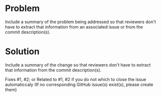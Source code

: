 # Problem

Include a summary of the problem being addressed so that reviewers don't have to extract that information from an associated issue or from the commit description(s).

# Solution

Include a summary of the change so that reviewers don't have to extract that information from the commit description(s).

Fixes #1, #2; or Related to #1, #2 if you do not which to close the issue automaticcaly (If no corresponding GitHub issue(s) exist(s), please create them)
